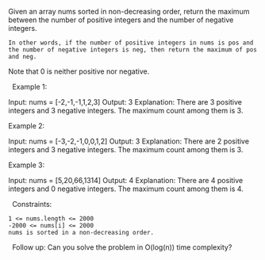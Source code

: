 Given an array nums sorted in non-decreasing order, return the maximum between the number of positive integers and the number of negative integers.


	In other words, if the number of positive integers in nums is pos and the number of negative integers is neg, then return the maximum of pos and neg.


Note that 0 is neither positive nor negative.

 
Example 1:

Input: nums = [-2,-1,-1,1,2,3]
Output: 3
Explanation: There are 3 positive integers and 3 negative integers. The maximum count among them is 3.


Example 2:

Input: nums = [-3,-2,-1,0,0,1,2]
Output: 3
Explanation: There are 2 positive integers and 3 negative integers. The maximum count among them is 3.


Example 3:

Input: nums = [5,20,66,1314]
Output: 4
Explanation: There are 4 positive integers and 0 negative integers. The maximum count among them is 4.


 
Constraints:


	1 <= nums.length <= 2000
	-2000 <= nums[i] <= 2000
	nums is sorted in a non-decreasing order.


 
Follow up: Can you solve the problem in O(log(n)) time complexity?
